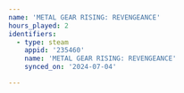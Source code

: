 ```yaml
---
name: 'METAL GEAR RISING: REVENGEANCE'
hours_played: 2
identifiers:
  - type: steam
    appid: '235460'
    name: 'METAL GEAR RISING: REVENGEANCE'
    synced_on: '2024-07-04'

---
```

